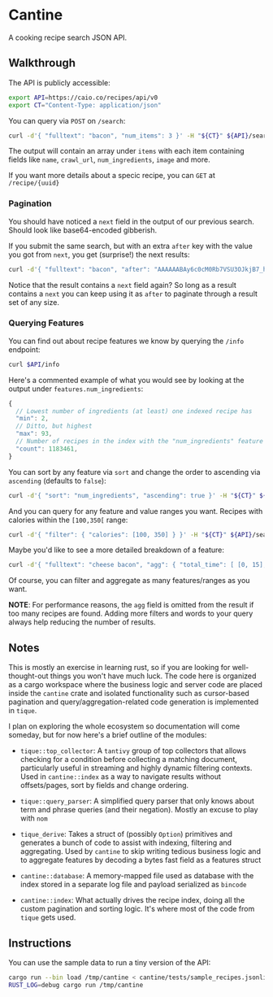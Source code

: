 # Cantine

A cooking recipe search JSON API.

## Walkthrough

The API is publicly accessible:

```bash
export API=https://caio.co/recipes/api/v0
export CT="Content-Type: application/json"
```

You can query via `POST` on `/search`:

```bash
curl -d'{ "fulltext": "bacon", "num_items": 3 }' -H "${CT}" ${API}/search
```

The output will contain an array under `items` with each item
containing fields like `name`, `crawl_url`, `num_ingredients`,
`image` and more.

If you want more details about a specic recipe, you can `GET`
at `/recipe/{uuid}`

### Pagination

You should have noticed a `next` field in the output of our
previous search. Should look like base64-encoded gibberish.

If you submit the same search, but with an extra `after` key
with the value you got from `next`, you get (surprise!) the
next results:

```bash
curl -d'{ "fulltext": "bacon", "after": "AAAAAABAy6c0cM0Rb7VSU3OJkjB7_hHxeA" }' -H "${CT}" ${API}/search
```

Notice that the result contains a `next` field again? So long
as a result contains a `next` you can keep using it as `after`
to paginate through a result set of any size.


### Querying Features

You can find out about recipe features we know by querying the
`/info` endpoint:

```bash
curl $API/info
```

Here's a commented example of what you would see by looking
at the output under `features.num_ingredients`:

```javascript
{
  // Lowest number of ingredients (at least) one indexed recipe has
  "min": 2,
  // Ditto, but highest
  "max": 93,
  // Number of recipes in the index with the "num_ingredients" feature
  "count": 1183461,
}
```

You can sort by any feature via `sort` and change the order to
ascending via `ascending` (defaults to `false`):

```bash
curl -d'{ "sort": "num_ingredients", "ascending": true }' -H "${CT}" ${API}/search
```

And you can query for any feature and value ranges you want. Recipes
with calories within the `[100,350[` range:

```bash
curl -d'{ "filter": { "calories": [100, 350] } }' -H "${CT}" ${API}/search
```

Maybe you'd like to see a more detailed breakdown of a feature:

```bash
curl -d'{ "fulltext": "cheese bacon", "agg": { "total_time": [ [0, 15], [15, 60], [60, 240] ] } }' -H "${CT}" ${API}/search
```

Of course, you can filter and aggregate as many features/ranges as
you want.

**NOTE**: For performance reasons, the `agg` field is omitted from
the result if too many recipes are found. Adding more filters
and words to your query always help reducing the number of results.


## Notes

This is mostly an exercise in learning rust, so if you are looking for
well-thought-out things you won't have much luck. The code here is
organized as a cargo workspace where the business logic and server
code are placed inside the `cantine` crate and isolated functionality
such as cursor-based pagination and query/aggregation-related code
generation is implemented in `tique`.

I plan on exploring the whole ecosystem so documentation will come
someday, but for now here's a brief outline of the modules:

* `tique::top_collector`: A `tantivy` group of top collectors that
  allows checking for a condition before collecting a matching
  document, particularly useful in streaming and highly dynamic
  filtering contexts. Used in `cantine::index` as a way to navigate
  results without offsets/pages, sort by fields and change ordering.

* `tique::query_parser`: A simplified query parser that only knows
  about term and phrase queries (and their negation). Mostly an excuse
  to play with `nom`

* `tique_derive`: Takes a struct of (possibly `Option`) primitives and
  generates a bunch of code to assist with indexing, filtering and
  aggregating. Used by `cantine` to skip writing tedious business
  logic and to aggregate features by decoding a bytes fast field as
  a features struct

* `cantine::database`: A memory-mapped file used as database with the
  index stored in a separate log file and payload serialized as
  `bincode`

* `cantine::index`: What actually drives the recipe index, doing all
  the custom pagination and sorting logic. It's where most of the
  code from `tique` gets used.

## Instructions

You can use the sample data to run a tiny version of the API:

```bash
cargo run --bin load /tmp/cantine < cantine/tests/sample_recipes.jsonlines
RUST_LOG=debug cargo run /tmp/cantine
```
